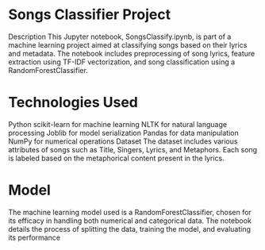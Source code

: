 # Songs Classifier Project
Description
This Jupyter notebook, SongsClassify.ipynb, is part of a machine learning project aimed at classifying songs based on their lyrics and metadata. The notebook includes preprocessing of song lyrics, feature extraction using TF-IDF vectorization, and song classification using a RandomForestClassifier.

# Technologies Used
Python
scikit-learn for machine learning
NLTK for natural language processing
Joblib for model serialization
Pandas for data manipulation
NumPy for numerical operations
Dataset
The dataset includes various attributes of songs such as Title, Singers, Lyrics, and Metaphors. Each song is labeled based on the metaphorical content present in the lyrics.

# Model
The machine learning model used is a RandomForestClassifier, chosen for its efficacy in handling both numerical and categorical data. The notebook details the process of splitting the data, training the model, and evaluating its performance
